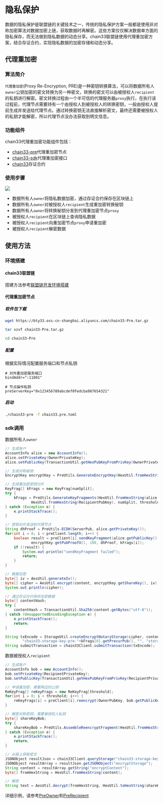 # 隐私保护
数据的隐私保护是联盟链的关键技术之一，传统的隐私保护方案一般都是使用非对称加密算法对数据加密上链，获取数据时再解密。这些方案仅仅解决数据单方面的隐私保存，而无法做到隐私数据的动态分享。chain33联盟链使用代理重加密方案，结合存证合约，实现隐私数据的加密存储和动态分享。

## 代理重加密
### 算法简介
`代理重加密`(Proxy Re-Encryption, PRE)是一种密钥转换算法，可以将数据所有人`owner`公钥加密的密文转换为另一种密文，转换的密文可以由被授权人`recipient`的私钥进行解密。密文转换过程由一个半可信的代理服务器`proxy`执行，在执行该过程前，代理节点需要持有一个由授权人到被授权人的转换密钥，一般由授权人提前生成并发送给代理节点。通过转换密钥无法直接解析密文，最终还需要被授权人的私钥才能解密，所以代理节点没办法获取到明文信息。

### 功能组件
chain33代理重加密功能组件包括：
* [chain33-pre](https://github.com/33cn/chain33-pre)代理重加密节点
* [chain33-sdk](https://github.com/33cn/chain33-sdk-java/blob/master/%E8%81%94%E7%9B%9F%E9%93%BE%E6%8E%A5%E5%8F%A3%E8%AF%B4%E6%98%8E.md#%E4%BB%A3%E7%90%86%E9%87%8D%E5%8A%A0%E5%AF%86%E6%8E%A5%E5%8F%A3)代理重加密接口
* [chain33](https://github.com/33cn/plugin)存证合约

### 使用步骤

![](https://public.zhaobi.tech/web/storage/upload/20200914/b0a0d389c26c70b1a41be69deb0da711.png)

* 数据所有人`owner`将隐私数据加密，通过存证合约保存在区块链上
* 数据所有人`owner`对被授权人`recipient`生成重加密转换秘钥
* 数据所有人`owner`将转换秘钥分发到代理重加密节点`proxy`
* 被授权人`recipient`在区块链上查询隐私数据
* 被授权人`recipient`向重加密节点`proxy`申请重加密
* 被授权人`recipient`解密数据

## 使用方法

### 环境搭建

#### chain33联盟链
搭建方法参考[联盟链开发环境搭建](https://chain.33.cn/document/274)

#### 代理重加密节点

##### 软件包下载

```bash
wget https://bty33.oss-cn-shanghai.aliyuncs.com/chain33-Pre.tar.gz

tar xzvf chain33-Pre.tar.gz

cd chain33-Pre
```

##### 配置

根据实际情况配置服务端口和节点私钥
```text
# 对外重加密服务端口
bindAddr=":11801"

# 节点操作私钥
preServerKey="0x123456789abcdef0fedcba987654321"
```

##### 启动

```bash
./chain33-pre -f chain33.pre.toml
```

### sdk调用
数据所有人`owner`
```java
// 生成账户
AccountInfo alice = new AccountInfo();
alice.setPrivateKey(OwnerPrivateKey);
alice.setPublicKey(TransactionUtil.getHexPubKeyFromPrivKey(OwnerPrivateKey));

// 生成对称秘钥
EncryptKey encryptKey = PreUtils.GenerateEncryptKey(HexUtil.fromHexString(alice.getPublicKey()));

// 生成重加密密钥分片
KeyFrag[] kFrags = new KeyFrag[numSplit];
try {
    kFrags = PreUtils.GenerateKeyFragments(HexUtil.fromHexString(alice.getPrivateKey()),
            HexUtil.fromHexString(RecipientPubKey), numSplit, threshold);
} catch (Exception e) {
    e.printStackTrace();
}

// 密钥分片发送到代理节点
String dhProof = PreUtils.ECDH(ServerPub, alice.getPrivateKey());
for(int i = 0; i < preClient.length; i++) {
    boolean result = preClient[i].sendKeyFragment(alice.getPublicKey(), RecipientPubKey, encryptKey.getPubProofR(),
            encryptKey.getPubProofU(), 100, dhProof, kFrags[i]);
    if (!result) {
        System.out.println("sendKeyFragment failed");
        return;
    }
}

// 数据加密
byte[] iv = AesUtil.generateIv();
byte[] cipher = AesUtil.encrypt(content, encryptKey.getShareKey(), iv);
System.out.println(cipher);

// 通过存证合约保存加密数据
byte[] contentHash;
try {
    contentHash = TransactionUtil.Sha256(content.getBytes("utf-8"));
} catch (UnsupportedEncodingException e) {
    e.printStackTrace();
    return;
}

String txEncode = StorageUtil.createEncryptNotaryStorage(cipher, contentHash, iv,
        "chain33-storage-key-pre-"+kFrags[0].getPrecurPub(), "", "storage", OwnerPrivateKey);
String submitTransaction = chain33Client.submitTransaction(txEncode);
```

数据被授权人`recipient`
```java
// 生成账户
AccountInfo bob = new AccountInfo();
bob.setPrivateKey(RecipientPrivateKey);
bob.setPublicKey(TransactionUtil.getHexPubKeyFromPrivKey(RecipientPrivateKey));

// 申请重加密，需要两边的公钥
ReKeyFrag[] reKeyFrags = new ReKeyFrag[threshold];
for(int i = 0; i < threshold; i++) {
    reKeyFrags[i] = preClient[i].reencrypt(OwnerPubKey, bob.getPublicKey());
}

// 解密对称密钥，需要被授权人私钥
byte[] shareKeyBob;
try {
    shareKeyBob = PreUtils.AssembleReencryptFragment(HexUtil.fromHexString(bob.getPrivateKey()), reKeyFrags);
} catch (Exception e) {
    e.printStackTrace();
    return;
}

// 从链上获取密文
JSONObject resultJson = chain33Client.queryStorage("chain33-storage-key-pre-"+reKeyFrags[0].getPrecurPub());
JSONObject resultArray = resultJson.getJSONObject("encryptStorage");
String content = resultArray.getString("encryptContent");
byte[] fromHexString = HexUtil.fromHexString(content);

// 解密
String text = AesUtil.decrypt(fromHexString, HexUtil.toHexString(shareKeyBob));
```

详细示例，请参考[PreOwner](https://github.com/33cn/chain33-sdk-java/blob/master/src/test/java/cn/chain33/javasdk/model/PreOwner.java)和[PreRecipient](https://github.com/33cn/chain33-sdk-java/blob/master/src/test/java/cn/chain33/javasdk/model/PreRecipient.java)
